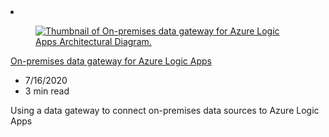 <!-- This file is automatically generated by build/architectures/build_index.py. Any updates will be lost. -->

<!-- markdownlint-disable MD033 -->

<li class="grid-item item-column" data-categories="Hybrid Integration ">
<article class="card">
    <div class="card-header has-margin-bottom-none" aria-hidden="true">
        <figure class="image diagram has-height-175 has-overflow-hidden level">
            <a href="/azure/architecture/hybrid/gateway-logic-apps"><img src="/azure/architecture/browse/thumbs/gateway-logic-apps.png" class="diagram" alt="Thumbnail of On-premises data gateway for Azure Logic Apps Architectural Diagram." data-linktype="relative-path"></a>
        </figure>
    </div>
    <div class="card-content">
        <a class="card-content-title has-margin-top-none" href="/azure/architecture/hybrid/gateway-logic-apps">
            <p>On-premises data gateway for Azure Logic Apps</p>
        </a>
        <ul class="card-content-metadata">
            <li>7/16/2020</li>
            <li>3 min read</li>
        </ul>
        <p class="card-content-description">Using a data gateway to connect on-premises data sources to Azure Logic Apps</p>
        <div class="bottom-to-top-fade is-hidden-mobile"></div>
    </div>
</article>
</li>
